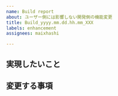 ```yaml
---
name: Build report
about: ユーザー側には影響しない開発側の機能変更
title: Build_yyyy.mm.dd.hh.mm_XXX
labels: enhancement
assignees: maixhashi

---
```


## 実現したいこと

## 変更する事項
